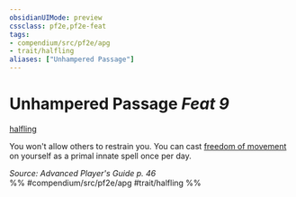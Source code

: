 ```yaml
---
obsidianUIMode: preview
cssclass: pf2e,pf2e-feat
tags:
- compendium/src/pf2e/apg
- trait/halfling
aliases: ["Unhampered Passage"]
---
```

# Unhampered Passage  *Feat 9*  
[halfling](../../rules/traits/halfling.md)  


You won't allow others to restrain you. You can cast [freedom of movement](../spells/freedom-of-movement.md) on yourself as a primal innate spell once per day.

*Source: Advanced Player's Guide p. 46*  
%% #compendium/src/pf2e/apg #trait/halfling %%